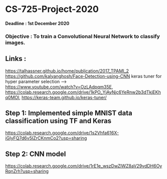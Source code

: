 # CS-725-Project-2020
#### Deadline : 1st December 2020
### Objective : To train a Convolutional Neural Network to classify images.
## Links :
https://talhassner.github.io/home/publication/2017_TPAMI_2 <br>
https://github.com/kalyanghosh/Face-Detection-using-CNN
keras tuner for hyper parameter selection --><br> https://www.youtube.com/watch?v=OzLAdpqm35E, https://colab.research.google.com/drive/1kPO_YjAyNjc6YeRnw2b3dTkjEKhq0MOl, https://keras-team.github.io/keras-tuner/
## Step 1: Implemented simple MNIST data classification using TF and Keras
https://colab.research.google.com/drive/1s2Vhfa616X-iGIyFQ7d6v5IZrCKnmCo2?usp=sharing
## Step 2: CNN model 
https://colab.research.google.com/drive/1rE1e_wszDwZlWZ8aV29vdDH6OyRqnZrh?usp=sharing
